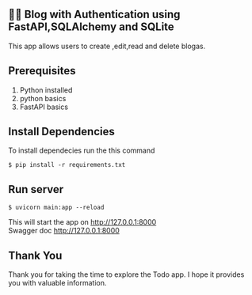 ## 📔🔐	Blog with Authentication using FastAPI,SQLAlchemy and SQLite
This app allows users to create ,edit,read and delete blogas.
## Prerequisites
1. Python installed
2. python basics
3. FastAPI basics
## Install Dependencies
To install dependecies run the this command
```
$ pip install -r requirements.txt
```
## Run server
```
$ uvicorn main:app --reload
```
This will start the app on http://127.0.0.1:8000 \
Swagger doc http://127.0.0.1:8000
## Thank You
Thank you for taking the time to explore the Todo app. I hope it provides you with valuable information.
